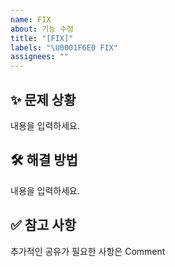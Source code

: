 ```yaml
---
name: FIX
about: 기능 수정
title: "[FIX]"
labels: "\U0001F6E0 FIX"
assignees: ""
---
```


## ✨ 문제 상황

내용을 입력하세요.

## 🛠 해결 방법

내용을 입력하세요.

## ✅ 참고 사항

추가적인 공유가 필요한 사항은 Comment
